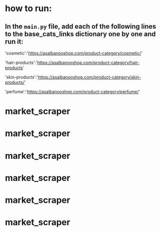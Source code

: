# how to run:

## In the `main.py` file, add each of the following lines to the base_cats_links dictionary one by one and run it:


'cosmetic':'https://asalbanooshop.com/product-category/cosmetic/'

'hair-products':'https://asalbanooshop.com/product-category/hair-products'

'skin-products':'https://asalbanooshop.com/product-category/skin-products/'

'perfume':'https://asalbanooshop.com/product-category/perfume/'
# market_scraper
# market_scraper
# market_scraper
# market_scraper
# market_scraper
# market_scraper
